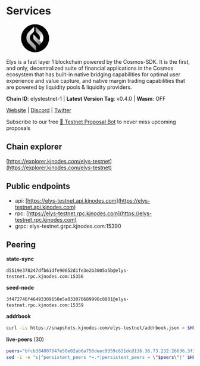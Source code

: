 # Services

<figure><img src="https://raw.githubusercontent.com/kj89/cosmos-images/main/logos/elys.png" alt=""><figcaption></figcaption></figure>

Elys is a fast layer 1 blockchain powered by the Cosmos-SDK.  It is the first, and only, decentralized suite of financial  applications in the Cosmos ecosystem that has built-in native  bridging capabilities for optimal user experience and value  capture, and native margin trading capabilities that are  powered by liquidity pools & liquidity providers.

**Chain ID**: elystestnet-1 | **Latest Version Tag**: v0.4.0 | **Wasm**: OFF

[Website](https://elys.network) | [Discord](https://discord.gg/R9Gr6Vh7vC) | [Twitter](https://twitter.com/elys_network)



Subscribe to our free [🤖 Testnet Proposal Bot](https://t.me/kjnodes_testnet_proposal_bot) to never miss upcoming proposals


## Chain explorer
[https://explorer.kjnodes.com/elys-testnet](https://explorer.kjnodes.com/elys-testnet)

## Public endpoints

* api: [https://elys-testnet.api.kjnodes.com](https://elys-testnet.api.kjnodes.com)
* rpc: [https://elys-testnet.rpc.kjnodes.com](https://elys-testnet.rpc.kjnodes.com)
* grpc: elys-testnet.grpc.kjnodes.com:15390

## Peering

**state-sync**

```text
d5519e378247dfb61dfe90652d1fe3e2b3005a5b@elys-testnet.rpc.kjnodes.com:15356
```

**seed-node**

```text
3f472746f46493309650e5a033076689996c8881@elys-testnet.rpc.kjnodes.com:15359
```

**addrbook**
```bash
curl -Ls https://snapshots.kjnodes.com/elys-testnet/addrbook.json > $HOME/.elys/config/addrbook.json
```

**live-peers** (30)
```bash
peers="bfcb384007647e50e02ab6a756deec9359c631dc@136.36.73.232:26636,3f30f68cb08e4dae5dd76c5ce77e6e1a15084346@212.95.51.215:56656,8dd419e6ed9117dbc793a1a59f7eca3d2c615fb3@65.109.157.236:60556,a42cc9d7134949ce2fa703c6e341a0bd9cc1984c@65.108.206.74:16656,563206d6e64589beb9bf233e6e489fb1d1205d38@194.146.26.36:26656,587e0c84a487b2e0782e5d9b80ded838db9512b9@78.110.161.68:26656,609c64cc50fb4ebbe7cae3347545d3950ea2c018@65.108.195.29:23656,1cd3163afca4ad48949afdf6f18133fd3181e303@65.108.40.46:57656,dc06b3547cf81c40c931a748679ce22161e5ac43@148.113.6.121:19656,e4b07652c318b08357e5796431982169789ce2c5@159.65.32.10:21956,0ea4e8352215aad85ff33a20a3bf4acf49070662@64.226.117.34:21956,b06c8ad5bb82d577acd0060242e225980db88377@65.108.225.70:26656,d986a31287d999efa5f7962d363cec25de6c45e0@65.21.134.243:26675,1092d9a9508053d6936661ebc5708d0d8d360e3e@193.26.159.34:10656,db03e6915cad62b2646ae72566ed19074a7707b6@95.217.144.107:22056,cdf9ae8529aa00e6e6703b28f3dcfdd37e07b27c@37.187.154.66:26656,147683d8ae2c34281fc73d6a9f6cedd5f28a15ed@185.216.203.176:21956,136f2c639937adc6a06fe9b004da19087ddba466@88.198.242.163:26656,89c4d6fa66c4e4517742e564cd6ba1532496fd43@65.108.108.52:32656,55b38f49cf89235b7e193b1c9880a8e77316f6a6@167.235.7.34:57656,a346d8325a9c3cd40e32236eb6de031d1a2d895e@95.217.107.96:26156,72830131de8c4d80cad5e69326d7dc570be4dcf8@65.109.28.226:17656,78aa6b222ae1f619bef03a9d98cb958dfcccc3a8@46.4.5.45:22056,5c2a752c9b1952dbed075c56c600c3a79b58c395@178.211.139.77:27296,8aa0021c45a64f736e2192f5e520c768bc9fbae2@46.101.132.190:26656,79416b9dc2114b8246bf73aab6540bc55669a533@154.53.57.227:26656,8d9845f7ef934ade824981b9145a26f00192b575@45.79.24.206:26656,b482200547e688be20afceefeef10716192a348b@65.109.82.112:2236,00c65e06302fb35a1064d9aa4e528aaf98925aa8@65.108.105.48:22056,ae7191b2b922c6a59456588c3a262df518b0d130@65.108.231.124:38656"
sed -i -e "s|^persistent_peers *=.*|persistent_peers = \"$peers\"|" $HOME/.elys/config/config.toml
```

